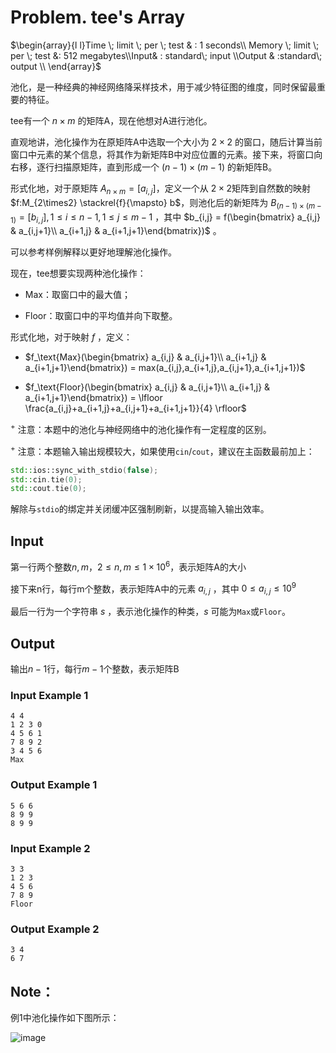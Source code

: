 # Problem. tee's Array

$\begin{array}{l l}Time \; limit \; per \; test & :  1 seconds\\ Memory \; limit \; per \; test &:  512 megabytes\\Input& : standard\;  input \\Output & :standard\;  output \\ \end{array}$

池化，是一种经典的神经网络降采样技术，用于减少特征图的维度，同时保留最重要的特征。

tee有一个 $n\times m$ 的矩阵A，现在他想对A进行池化。

直观地讲，池化操作为在原矩阵A中选取一个大小为 $2\times 2$ 的窗口，随后计算当前窗口中元素的某个信息，将其作为新矩阵B中对应位置的元素。接下来，将窗口向右移，逐行扫描原矩阵，直到形成一个 $(n-1)\times (m-1)$ 的新矩阵B。

形式化地，对于原矩阵 $A_{n\times m} = [a_{i,j}]$，定义一个从 $2\times 2$矩阵到自然数的映射$f:M_{2\times2} \stackrel{f}{\mapsto} b$，则池化后的新矩阵为 $B_{(n-1)\times (m-1)} = [b_{i,j}],1\le i \le n-1,1\le j \le m-1$ ，其中 $b_{i,j} = f(\begin{bmatrix}
a_{i,j} & a_{i,j+1}\\
a_{i+1,j} & a_{i+1,j+1}\end{bmatrix})$ 。

可以参考样例解释以更好地理解池化操作。

现在，tee想要实现两种池化操作：

+ Max：取窗口中的最大值；

+ Floor：取窗口中的平均值并向下取整。

形式化地，对于映射 $f$ ，定义：

+ $f_\text{Max}(\begin{bmatrix} a_{i,j} & a_{i,j+1}\\ a_{i+1,j} & a_{i+1,j+1}\end{bmatrix}) = max(a_{i,j},a_{i+1,j},a_{i,j+1},a_{i+1,j+1})$

+ $f_\text{Floor}(\begin{bmatrix} a_{i,j} & a_{i,j+1}\\ a_{i+1,j} & a_{i+1,j+1}\end{bmatrix}) = \lfloor \frac{a_{i,j}+a_{i+1,j}+a_{i,j+1}+a_{i+1,j+1}}{4} \rfloor$

$^+$ 注意：本题中的池化与神经网络中的池化操作有一定程度的区别。

$^+$ 注意：本题输入输出规模较大，如果使用`cin`/`cout`，建议在主函数最前加上：

```cpp
std::ios::sync_with_stdio(false);
std::cin.tie(0);
std::cout.tie(0);
```

解除与`stdio`的绑定并关闭缓冲区强制刷新，以提高输入输出效率。

## Input

第一行两个整数$n,m$，$2\le n,m \le 1\times 10^6$，表示矩阵A的大小

接下来n行，每行m个整数，表示矩阵A中的元素 $a_{i,j}$ ，其中 $0\le a_{i,j} \le 10^9$

最后一行为一个字符串 $s$ ，表示池化操作的种类，$s$ 可能为`Max`或`Floor`。

## Output

输出$n-1$行，每行$m-1$个整数，表示矩阵B

### Input Example 1

```text
4 4
1 2 3 0
4 5 6 1
7 8 9 2
3 4 5 6
Max
```

### Output Example 1

```text
5 6 6
8 9 9
8 9 9
```

### Input Example 2

```text
3 3
1 2 3
4 5 6
7 8 9
Floor

```

### Output Example 2

```text
3 4
6 7
```

## Note：

例1中池化操作如下图所示：

![image](file://8Jt75tPdfHFI3sXXgEmpJ.gif)
